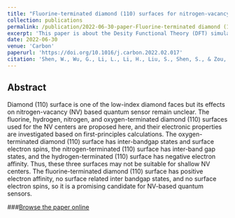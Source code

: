 ```yaml
---
title: "Fluorine-terminated diamond (110) surfaces for nitrogen-vacancy quantum sensors"
collection: publications
permalink: /publication/2022-06-30-paper-Fluorine-terminated diamond (110) surfaces for nitrogen-vacancy quantum sensors
excerpt: 'This paper is about the Desity Functional Theory (DFT) simulation to reveal a new diamond terminal surface to enhance the performance of Nitrogen-Vacancy (NV) Center in diamond.'
date: 2022-06-30
venue: 'Carbon'
paperurl: 'https://doi.org/10.1016/j.carbon.2022.02.017'
citation: 'Shen, W., Wu, G., Li, L., Li, H., Liu, S., Shen, S., & Zou, D. (2022). Fluorine-terminated diamond (110) surfaces for nitrogen-vacancy quantum sensors. <i>Carbon, 193</i>, 17-25.'
---
```


## Abstract
Diamond (110) surface is one of the low-index diamond faces but its effects on nitrogen-vacancy (NV) based quantum sensor remain unclear. The fluorine, hydrogen, nitrogen, and oxygen-terminated diamond (110) surfaces used for the NV centers are proposed here, and their electronic properties are investigated based on first-principles calculations. The oxygen-terminated diamond (110) surface has inter-bandgap states and surface electron spins, the nitrogen-terminated (110) surface has inter-band gap states, and the hydrogen-terminated (110) surface has negative electron affinity. Thus, these three surfaces may not be suitable for shallow NV centers. The fluorine-terminated diamond (110) surface has positive electron affinity, no surface related inter bandgap states, and no surface electron spins, so it is a promising candidate for NV-based quantum sensors.

###[Browse the paper online](https://doi.org/10.1016/j.carbon.2022.02.017)
